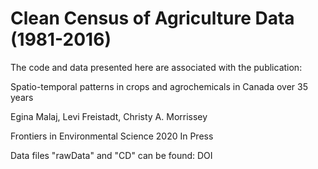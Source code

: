 # Clean Census of Agriculture Data (1981-2016)

The code and data presented here are associated with the publication:

Spatio-temporal patterns in crops and agrochemicals in Canada over 35 years

Egina Malaj, Levi Freistadt, Christy A. Morrissey

Frontiers in Environmental Science 2020 In Press

Data files "rawData" and "CD" can be found: DOI

